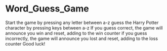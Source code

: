 # Word_Guess_Game
Start the game by pressing any letter between a-z
guess the Harry Potter character by pressing keys between a-z
If you guess correct, the game will announce you win and reset, adding to the win counter
if you guess incorrectly, the game will announce you lost and reset, adding to the loss counter
Good luck!